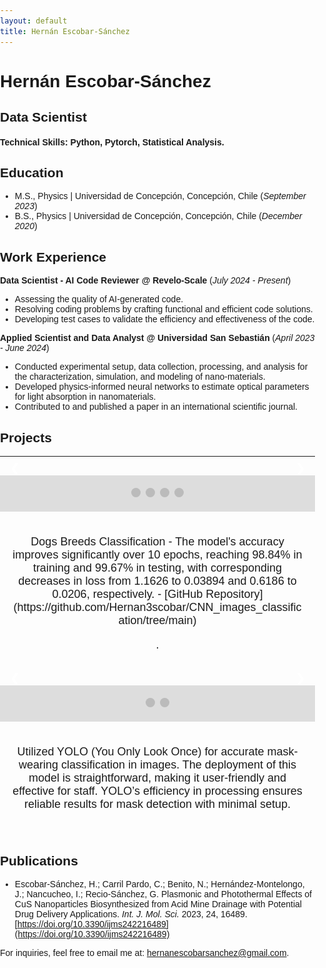 ```yaml
---
layout: default
title: Hernán Escobar-Sánchez
---
```


# Hernán Escobar-Sánchez

## Data Scientist

#### Technical Skills: Python, Pytorch, Statistical Analysis.

## Education

- M.S., Physics | Universidad de Concepción, Concepción, Chile (_September 2023_)
- B.S., Physics | Universidad de Concepción, Concepción, Chile (_December 2020_)

## Work Experience

**Data Scientist - AI Code Reviewer @ Revelo-Scale** (_July 2024 - Present_)
- Assessing the quality of AI-generated code.
- Resolving coding problems by crafting functional and efficient code solutions.
- Developing test cases to validate the efficiency and effectiveness of the code.

**Applied Scientist and Data Analyst @ Universidad San Sebastián** (_April 2023 - June 2024_)
- Conducted experimental setup, data collection, processing, and analysis for the characterization, simulation, and modeling of nano-materials.
- Developed physics-informed neural networks to estimate optical parameters for light absorption in nanomaterials.
- Contributed to and published a paper in an international scientific journal.

## Projects

---

<!-- HTML for Carousels -->

<html lang="en">
<head>
    <meta charset="UTF-8">
    <meta name="viewport" content="width=device-width, initial-scale=1.0">
    <title>Hernán Escobar-Sánchez</title>
    <style>
        * { box-sizing: border-box; }
        body { font-family: Arial, sans-serif; margin: 0; padding: 0; }
        .carousel { position: relative; max-width: 1000px; margin: auto; }
        .slides { display: none; }
        img { vertical-align: middle; width: 500px; height: auto; }
        .prev, .next { 
            cursor: pointer;
            position: absolute;
            top: 50%;
            width: auto;
            margin-top: -22px;
            padding: 16px;
            color: white;
            font-weight: bold;
            font-size: 18px;
            transition: 0.6s ease;
            border-radius: 0 3px 3px 0;
            user-select: none;
        }
        .next { right: 0; border-radius: 3px 0 0 3px; }
        .prev:hover, .next:hover { background-color: rgba(0,0,0,0.8); }
        .dots { text-align: center; padding: 20px; background: #ddd; }
        .dot {
            cursor: pointer;
            height: 15px;
            width: 15px;
            margin: 0 2px;
            background-color: #bbb;
            border-radius: 50%;
            display: inline-block;
            transition: background-color 0.6s ease;
        }
        .active, .dot:hover { background-color: #717171; }
        .description { text-align: center; padding: 20px; font-size: 18px; }
    </style>
</head>
<body>

<!-- First Carousel -->
<div class="carousel" id="carousel1">
    <div class="slides">
        <img src="assets/imag/prediction_vs_true.png" alt="Predictions">
    </div>
    <div class="slides">
        <img src="assets/imag/cnm.png" alt="Confusion Matrix">
    </div>
    <div class="slides">
        <img src="assets/imag/loss.png" alt="Losses">
    </div>
    <div class="slides">
        <img src="assets/imag/accuracy.png" alt="Accuracy">
    </div>
    <a class="prev" onclick="plusSlides(-1, 'carousel1')">&#10094;</a>
    <a class="next" onclick="plusSlides(1, 'carousel1')">&#10095;</a>
</div>
<br>
<div class="dots" id="dots1">
    <span class="dot" onclick="currentSlide(1, 'carousel1', 'dots1')"></span> 
    <span class="dot" onclick="currentSlide(2, 'carousel1', 'dots1')"></span> 
    <span class="dot" onclick="currentSlide(3, 'carousel1', 'dots1')"></span> 
    <span class="dot" onclick="currentSlide(4, 'carousel1', 'dots1')"></span> 
</div>
<!-- Description for firts Carousel -->
<div class="description">
    <p> Dogs Breeds Classification
- The model's accuracy improves significantly over 10 epochs, reaching 98.84% in training and 99.67% in testing, with corresponding decreases in loss from 1.1626 to 0.03894 and 0.6186 to 0.0206, respectively.
- [GitHub Repository](https://github.com/Hernan3scobar/CNN_images_classification/tree/main)

.</p>
</div>

<!-- Second Carousel -->
<div class="carousel" id="carousel2">
    <div class="slides">
        <img src="assets/imag/sample.png" alt="Second Image 1">
    </div>
    <div class="slides">
        <img src="assets/imag/results.png" alt="Second Image 2">
    </div>
    <a class="prev" onclick="plusSlides(-1, 'carousel2')">&#10094;</a>
    <a class="next" onclick="plusSlides(1, 'carousel2')">&#10095;</a>
</div>
<br>
<div class="dots" id="dots2">
    <span class="dot" onclick="currentSlide(1, 'carousel2', 'dots2')"></span> 
    <span class="dot" onclick="currentSlide(2, 'carousel2', 'dots2')"></span> 
</div>

<!-- Description for Second Carousel -->
<div class="description">
    <p>Utilized YOLO (You Only Look Once) for accurate mask-wearing classification in images. The deployment of this model is straightforward, making it user-friendly and effective for staff. YOLO’s efficiency in processing ensures reliable results for mask detection with minimal setup.</p>
</div>

<script>
    // Function to show the slides for a specific carousel
    function showSlides(n, carouselId, dotsId) {
        let i;
        let slides = document.getElementById(carouselId).getElementsByClassName("slides");
        let dots = document.getElementById(dotsId).getElementsByClassName("dot");
        if (n > slides.length) {n = 1}    
        if (n < 1) {n = slides.length}
        for (i = 0; i < slides.length; i++) {
            slides[i].style.display = "none";  
        }
        for (i = 0; i < dots.length; i++) {
            dots[i].className = dots[i].className.replace(" active", "");
        }
        slides[n-1].style.display = "block";  
        dots[n-1].className += " active";
    }

    // Function to handle the next/prev button click
    function plusSlides(n, carouselId) {
        let currentSlide = parseInt(document.getElementById(carouselId).getAttribute("data-slide-index")) || 1;
        currentSlide += n;
        showSlides(currentSlide, carouselId, 'dots' + carouselId.charAt(carouselId.length - 1));
        document.getElementById(carouselId).setAttribute("data-slide-index", currentSlide);
    }

    // Function to handle the dot click
    function currentSlide(n, carouselId, dotsId) {
        showSlides(n, carouselId, dotsId);
    }

    // Initialize slides for all carousels
    showSlides(1, 'carousel1', 'dots1');
    showSlides(1, 'carousel2', 'dots2');
</script>

</body>
</html>

## Publications

- Escobar-Sánchez, H.; Carril Pardo, C.; Benito, N.; Hernández-Montelongo, J.; Nancucheo, I.; Recio-Sánchez, G. Plasmonic and Photothermal Effects of CuS Nanoparticles Biosynthesized from Acid Mine Drainage with Potential Drug Delivery Applications. *Int. J. Mol. Sci.* 2023, 24, 16489. [https://doi.org/10.3390/ijms242216489](https://doi.org/10.3390/ijms242216489)



For inquiries, feel free to email me at: [hernanescobarsanchez@gmail.com](mailto:hernanescobarsanchez@gmail.com).
